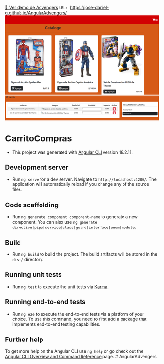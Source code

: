 [🚀 Ver demo de Advengers](https://jose-daniel-g.github.io/AngularAdvengers/)
`URL: `https://jose-daniel-g.github.io/AngularAdvengers/
![image](images/template.png)
![table](images/template1.png)
# CarritoCompras

- This project was generated with [Angular CLI](https://github.com/angular/angular-cli) version 18.2.11.

## Development server

- Run `ng serve` for a dev server. Navigate to `http://localhost:4200/`. The application will automatically reload if you change any of the source files.

## Code scaffolding

- Run `ng generate component component-name` to generate a new component. You can also use `ng generate directive|pipe|service|class|guard|interface|enum|module`.

## Build

- Run `ng build` to build the project. The build artifacts will be stored in the `dist/` directory.

## Running unit tests

- Run `ng test` to execute the unit tests via [Karma](https://karma-runner.github.io).

## Running end-to-end tests

- Run `ng e2e` to execute the end-to-end tests via a platform of your choice. To use this command, you need to first add a package that implements end-to-end testing capabilities.

## Further help

To get more help on the Angular CLI use `ng help` or go check out the [Angular CLI Overview and Command Reference](https://angular.dev/tools/cli) page.
#   A n g u l a r A d v e n g e r s 
 
 


